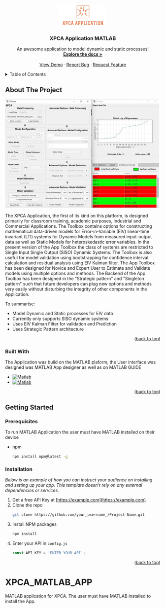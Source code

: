 <!-- PROJECT LOGO -->
<br />
<div align="center">
  <a href="https://github.com/ranjeetsn/XPCA_MATLAB_APP">
    <img src="readme_files/XPCA_app_logo.jpg" alt="Logo" width="160" height="74">
  </a>

  <h3 align="center">XPCA Application MATLAB</h3>

  <p align="center">
    An awesome application to model dynamic and static processes!
    <br />
    <a href="https://github.com/ranjeetsn/XPCA_MATLAB_APP"><strong>Explore the docs »</strong></a>
    <br />
    <br />
    <a href="https://github.com/ranjeetsn/XPCA_MATLAB_APP">View Demo</a>
    ·
    <a href="https://github.com/ranjeetsn/XPCA_MATLAB_APP/issues">Report Bug</a>
    ·
    <a href="https://github.com/ranjeetsn/XPCA_MATLAB_APP/issues">Request Feature</a>
  </p>
</div>


<!-- TABLE OF CONTENTS -->
<details>
  <summary>Table of Contents</summary>
  <ol>
    <li>
      <a href="#about-the-project">About The Project</a>
      <ul>
        <li><a href="#built-with">Built With</a></li>
      </ul>
    </li>
    <li>
      <a href="#getting-started">Getting Started</a>
      <ul>
        <li><a href="#prerequisites">Prerequisites</a></li>
        <li><a href="#installation">Installation</a></li>
      </ul>
    </li>
    <li><a href="#usage">Usage</a></li>
    <li><a href="#roadmap">Roadmap</a></li>
    <li><a href="#contributing">Contributing</a></li>
    <li><a href="#license">License</a></li>
    <li><a href="#contact">Contact</a></li>
    <li><a href="#acknowledgments">Acknowledgments</a></li>
  </ol>
</details>



<!-- ABOUT THE PROJECT -->
## About The Project
[![Product Name Screen Shot][product-screenshot]](https://example.com)

The XPCA Application, the first of its kind on this platform, is designed primarily for classroom training, academic purposes, Industrial and Commercial Applications. The Toolbox contains options for constructing mathematical data-driven models for Error-in-Variable (EIV) linear-time invariant (LTI) systems for Dynamic Models from measured input-output data as well as Static Models for heteroskedastic error variables. In the present version of the App Toolbox the class of systems are restricted to Single Input Single Output (SISO) Dynamic Systems. The Toolbox is also useful for model validation using bootstrapping for confidence interval calculation and residual analysis using EIV Kalman filter. The App Toolbox has been designed for Novice and Expert User to Estimate and Validate models using multiple options and methods. The Backend of the App Toolbox has been designed in the "Strategic pattern" and "Singleton pattern" such that future developers can plug new options and methods very easily without disturbing the integrity of other components in the Application.

To summarise:
* Model Dynamic and Static processes for EIV data
* Currently only supports SISO dynamic systems
* Uses EIV Kalman Filter for validation and Prediction
* Uses Strategic Pattern architecture

<p align="right">(<a href="#readme-top">back to top</a>)</p>



### Built With
The Application was build on the MATLAB plaform, the User interface was designed was MATLAB App designer as well as on MATLAB GUIDE

* [![Matlab][Matlab.com]][Matlab-url]
* [![Matlab][MatlabApp.com]][MatlabApp-url]

<p align="right">(<a href="#readme-top">back to top</a>)</p>



<!-- GETTING STARTED -->
## Getting Started


### Prerequisites

To run MATLAB Application the user must have MATLAB installed on their device

* npm
  ```sh
  npm install npm@latest -g
  ```

### Installation

_Below is an example of how you can instruct your audience on installing and setting up your app. This template doesn't rely on any external dependencies or services._

1. Get a free API Key at [https://example.com](https://example.com)
2. Clone the repo
   ```sh
   git clone https://github.com/your_username_/Project-Name.git
   ```
3. Install NPM packages
   ```sh
   npm install
   ```
4. Enter your API in `config.js`
   ```js
   const API_KEY = 'ENTER YOUR API';
   ```

<p align="right">(<a href="#readme-top">back to top</a>)</p>

# XPCA_MATLAB_APP
MATLAB application for XPCA. The user must have MATLAB installed to install the App.



<!-- MARKDOWN LINKS & IMAGES -->
<!-- https://www.markdownguide.org/basic-syntax/#reference-style-links -->
[contributors-shield]: https://img.shields.io/github/contributors/othneildrew/Best-README-Template.svg?style=for-the-badge
[contributors-url]: https://github.com/othneildrew/Best-README-Template/graphs/contributors
[forks-shield]: https://img.shields.io/github/forks/othneildrew/Best-README-Template.svg?style=for-the-badge
[forks-url]: https://github.com/othneildrew/Best-README-Template/network/members
[stars-shield]: https://img.shields.io/github/stars/othneildrew/Best-README-Template.svg?style=for-the-badge
[stars-url]: https://github.com/othneildrew/Best-README-Template/stargazers
[issues-shield]: https://img.shields.io/github/issues/othneildrew/Best-README-Template.svg?style=for-the-badge
[issues-url]: https://github.com/othneildrew/Best-README-Template/issues
[license-shield]: https://img.shields.io/github/license/othneildrew/Best-README-Template.svg?style=for-the-badge
[license-url]: https://github.com/othneildrew/Best-README-Template/blob/master/LICENSE.txt
[linkedin-shield]: https://img.shields.io/badge/-LinkedIn-black.svg?style=for-the-badge&logo=linkedin&colorB=555
[linkedin-url]: https://linkedin.com/in/othneildrew
[product-screenshot]: readme_files/XPCA_screenshot.jpg
[Matlab.com]: https://img.shields.io/badge/M-MATLAB-orange
[Matlab-url]: https://in.mathworks.com/products/matlab.html
[MatlabApp.com]: https://img.shields.io/badge/M-MATLAB%20App%20designer-orange
[MatlabApp-url]: https://in.mathworks.com/products/matlab/app-designer.html
[Matlabguide.com]: https://img.shields.io/badge/M-MATLAB%20GUIDE-orange
[Matlabguide-url]: https://in.mathworks.com/help/matlab/migrate-guide-apps.html
